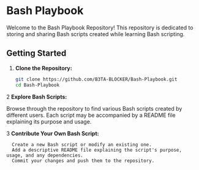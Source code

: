 # Bash Playbook

Welcome to the Bash Playbook Repository! This repository is dedicated to storing and sharing Bash scripts created while learning Bash scripting.

## Getting Started

1. **Clone the Repository:**
   ```bash
   git clone https://github.com/B3TA-BLOCKER/Bash-Playbook.git
   cd Bash-Playbook

2 **Explore Bash Scripts:**

   Browse through the repository to find various Bash scripts created by different users. Each script may be accompanied by a README file explaining its purpose and usage.

3 **Contribute Your Own Bash Script:**

      Create a new Bash script or modify an existing one.
      Add a descriptive README file explaining the script's purpose, usage, and any dependencies.
      Commit your changes and push them to the repository.


